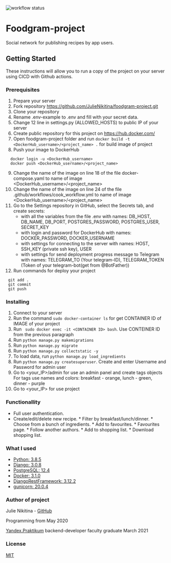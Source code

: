 ![workflow status](https://github.com/JulieNikitina/foodgram-projectl/workflows/cook_workflow/badge.svg)

# Foodgram-project

Social network for publishing recipes by app users.

## Getting Started
These instructions will allow you to run a copy of the project on your server 
using CICD with Github actions.

### Prerequisites

1. Prepare your server
2. Fork repository https://github.com/JulieNikitina/foodgram-project.git
3. Clone your repository
4. Rename .env-example to .env and fill with your secret data.
5. Change 12 line in settings.py (ALLOWED_HOSTS) to public IP of your server 
6. Create public repository for this project on https://hub.docker.com/
7. Open foodgram-project folder and run  ```docker build -t <DockerHub_username>/<project_name> .``` 
   for build image of project
8. Push your image to DockerHub 
  ``` 
    docker login -u <DockerHub_username>
    docker push <DockerHub_username>/<project_name>
  ```
9. Change the name of the image on line 18 of the file docker-compose.yaml 
   to name of image <DockerHub_username>/<project_name>
10. Change the name of the image on line 24 of the file .github/workflows/cook_workflow.yml
   to name of image <DockerHub_username>/<project_name>
11. Go to the Settings repository in GitHub, select the Secrets tab, 
   and create secrets:
    * with all the variables from the file .env with names: DB_HOST, DB_NAME, DB_PORT, POSTGRES_PASSWORD, POSTGRES_USER, SECRET_KEY
    * with login and password for DockerHub with names: DOCKER_PASSWORD, DOCKER_USERNAME
    * with settings for connecting to the server with names: HOST, SSH_KEY (private ssh key), USER
    * with settings for send deployment progress message to Telegram with names: TELEGRAM_TO (Your telegram-ID), TELEGRAM_TOKEN (Token of your telegram-bot(get from @BotFather))
12. Run commands for deploy your project
   ```
    git add .
    git commit
    git push
   ```
    
### Installing

1. Сonnect to your server
2. Run the command ```sudo docker-container ls``` for get CONTAINER ID of IMAGE of your project
3. Run ``` sudo docker exec -it <CONTAINER ID> bash```. Use CONTEINER ID from the previous paragraph 
4. Run ```python manage.py makemigrations```
5. Run ```python manage.py migrate```
6. Run ```python manage.py collectstatic -y```
6. To load data, run ```python manage.py load_ingredients```
7. Run ```python manage.py createsuperuser```. Create and enter Username and Password for admin user
8. Go to <your_IP>/admin for use an admin panel and create tags objects
   For tags use names and colors: breakfast - orange, lunch - green, dinner - purple
9. Go to <your_IP> for use project

### Functionallity
   * Full user authentication.
   * Create/edit/delete new recipe.
    * Filter by breakfast/lunch/dinner.
    * Choose from a bunch of ingredients.
    * Add to favourites.
    * Favourites page.
    * Follow another authors.
    * Add to shopping list.
    * Download shopping list.

### What I used
* [Python: 3.8.5](https://www.python.org/)
* [Django: 3.0.8](https://www.djangoproject.com/)
* [PostgreSQL: 12.4](https://www.postgresql.org/)
* [Docker: 3.1.0](https://www.docker.com/)
* [DjangoRestFramework: 3.12.2](https://www.django-rest-framework.org/)
* [gunicorn: 20.0.4](https://gunicorn.org/)

### Author of project
Julie Nikitina - [GitHub](https://github.com/JulieNikitina)

Programming from May 2020

[Yandex.Praktikum](https://praktikum.yandex.ru/) backend-developer faculty graduate March 2021 
  
### License
[MIT](https://choosealicense.com/licenses/mit/)

